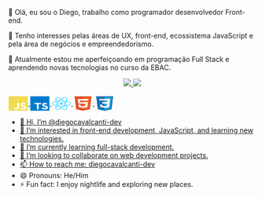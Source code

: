👋 Olá, eu sou o Diego, trabalho como programador desenvolvedor Front-end.

👀 Tenho interesses pelas áreas de UX, front-end, ecossistema JavaScript e pela área de negócios e empreendedorismo.

🌱 Atualmente estou me aperfeiçoando em programação Full Stack e aprendendo novas tecnologias no curso da EBAC.

<div align="center">
  <a href="https://github.com/diegocavalcanti-dev">
  <img height="180em" src="https://github-readme-stats.vercel.app/api?username=diegocavalcanti-dev&show_icons=true&theme=dracula&include_all_commits=true&count_private=true"/>
  <img height="180em" src="https://github-readme-stats.vercel.app/api/top-langs/?username=diegocavalcanti-dev&layout=compact&langs_count=7&theme=dracula"/>
</div>
<div style="display: inline_block"><br>
  <img align="center" alt="Js" height="30" width="40" src="https://raw.githubusercontent.com/devicons/devicon/master/icons/javascript/javascript-plain.svg">
  <img align="center" alt="Ts" height="30" width="40" src="https://raw.githubusercontent.com/devicons/devicon/master/icons/typescript/typescript-plain.svg">
  <img align="center" alt="React" height="30" width="40" src="https://raw.githubusercontent.com/devicons/devicon/master/icons/react/react-original.svg">
  <img align="center" alt="HTML" height="30" width="40" src="https://raw.githubusercontent.com/devicons/devicon/master/icons/html5/html5-original.svg">
  <img align="center" alt="CSS" height="30" width="40" src="https://raw.githubusercontent.com/devicons/devicon/master/icons/css3/css3-original.svg">
</div>

- 👋 Hi, I’m @diegocavalcanti-dev
- 👀 I’m interested in front-end development, JavaScript, and learning new technologies.
- 🌱 I’m currently learning full-stack development.
- 💞️ I’m looking to collaborate on web development projects.
- 📫 How to reach me: [diegocavalcanti-dev](https://github.com/diegocavalcanti-dev)
- 😄 Pronouns: He/Him
- ⚡ Fun fact: I enjoy nightlife and exploring new places.

<!---
diegocavalcanti-dev/diegocavalcanti-dev is a ✨ special ✨ repository because its `README.md` (this file) appears on your GitHub profile.
You can click the Preview link to take a look at your changes.
--->
